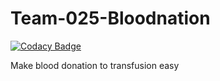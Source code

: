 # Team-025-Bloodnation

[![Codacy Badge](https://api.codacy.com/project/badge/Grade/7cbfcb6b24d842968603f834411b9c7c)](https://app.codacy.com/gh/BuildForSDGCohort2/Team-025-Bloodnation?utm_source=github.com&utm_medium=referral&utm_content=BuildForSDGCohort2/Team-025-Bloodnation&utm_campaign=Badge_Grade_Settings)

Make blood donation to transfusion easy 
